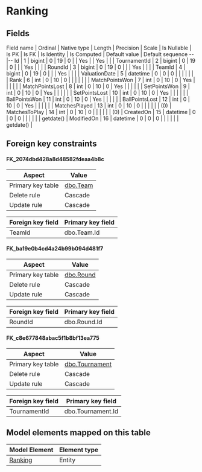 ﻿Ranking
============

## Fields

Field name | Ordinal | Native type | Length | Precision | Scale | Is Nullable | Is PK | Is FK | Is Identity | Is Computed  | Default value | Default sequence
--|--
Id | 1 | bigint | 0 | 19 | 0 |  | Yes |  | Yes |  |  | 
TournamentId | 2 | bigint | 0 | 19 | 0 |  |  | Yes |  |  |  | 
RoundId | 3 | bigint | 0 | 19 | 0 |  |  | Yes |  |  |  | 
TeamId | 4 | bigint | 0 | 19 | 0 |  |  | Yes |  |  |  | 
ValuationDate | 5 | datetime | 0 | 0 | 0 |  |  |  |  |  |  | 
Rank | 6 | int | 0 | 10 | 0 |  |  |  |  |  |  | 
MatchPointsWon | 7 | int | 0 | 10 | 0 | Yes |  |  |  |  |  | 
MatchPointsLost | 8 | int | 0 | 10 | 0 | Yes |  |  |  |  |  | 
SetPointsWon | 9 | int | 0 | 10 | 0 | Yes |  |  |  |  |  | 
SetPointsLost | 10 | int | 0 | 10 | 0 | Yes |  |  |  |  |  | 
BallPointsWon | 11 | int | 0 | 10 | 0 | Yes |  |  |  |  |  | 
BallPointsLost | 12 | int | 0 | 10 | 0 | Yes |  |  |  |  |  | 
MatchesPlayed | 13 | int | 0 | 10 | 0 |  |  |  |  |  | (0) | 
MatchesToPlay | 14 | int | 0 | 10 | 0 |  |  |  |  |  | (0) | 
CreatedOn | 15 | datetime | 0 | 0 | 0 |  |  |  |  |  | getdate() | 
ModifiedOn | 16 | datetime | 0 | 0 | 0 |  |  |  |  |  | getdate() | 

## Foreign key constraints

#### FK_2074dbd428a8d48582fdeaa4b8c

Aspect | Value
--|--
Primary key table | [dbo.Team](../dbo/Team.htm)
Delete rule | Cascade
Update rule | Cascade 

Foreign key field | Primary key field
--|--
TeamId | dbo.Team.Id

#### FK_ba19e0b4cd4a24b99b094d481f7

Aspect | Value
--|--
Primary key table | [dbo.Round](../dbo/Round.htm)
Delete rule | Cascade
Update rule | Cascade 

Foreign key field | Primary key field
--|--
RoundId | dbo.Round.Id

#### FK_c8e677848abac5f1b8bf13ea775

Aspect | Value
--|--
Primary key table | [dbo.Tournament](../dbo/Tournament.htm)
Delete rule | Cascade
Update rule | Cascade 

Foreign key field | Primary key field
--|--
TournamentId | dbo.Tournament.Id

## Model elements mapped on this table

Model Element | Element type
--|--
[Ranking](../../../EntityModel/_DefaultGroup/Entities/Ranking.htm) | Entity
